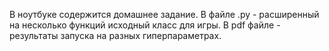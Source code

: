 В ноутбуке содержится домашнее задание. В файле .py - расширенный на несколько функций исходный класс для игры. В pdf файле - результаты запуска на разных гиперпараметрах.
